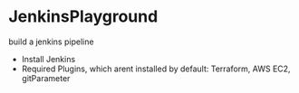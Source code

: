 # JenkinsPlayground
build a jenkins pipeline

* Install Jenkins
* Required Plugins, which arent installed by default: Terraform, AWS EC2, gitParameter
